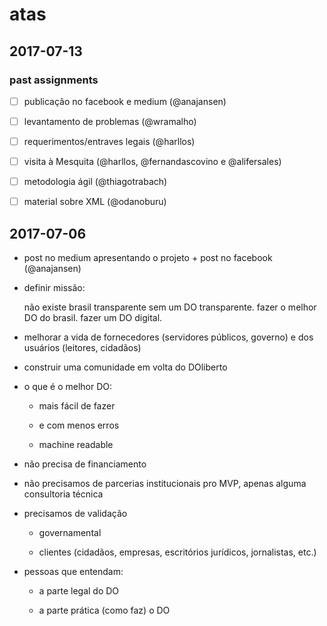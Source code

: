 # atas

## 2017-07-13

### past assignments

- [ ] publicação no facebook e medium (@anajansen)

- [ ] levantamento de problemas (@wramalho)

- [ ] requerimentos/entraves legais (@harllos)

- [ ] visita à Mesquita (@harllos, @fernandascovino e @alifersales)

- [ ] metodologia ágil (@thiagotrabach)

- [ ] material sobre XML (@odanoburu)


## 2017-07-06

- post no medium apresentando o projeto + post no facebook (@anajansen)

- definir missão: 

	não existe brasil transparente sem um DO transparente.
	fazer o melhor DO do brasil.
	fazer um DO digital.

- melhorar a vida de fornecedores (servidores públicos, governo) e dos
  usuários (leitores, cidadãos)

- construir uma comunidade em volta do DOliberto

- o que é o melhor DO:
  
  - mais fácil de fazer
  
  - e com menos erros
  
  - machine readable

- não precisa de financiamento

- não precisamos de parcerias institucionais pro MVP, apenas alguma
  consultoria técnica

- precisamos de validação
  
  - governamental
  
  - clientes (cidadãos, empresas, escritórios jurídicos, jornalistas,
    etc.)

- pessoas que entendam:

  - a parte legal do DO
  
  - a parte prática (como faz) o DO
